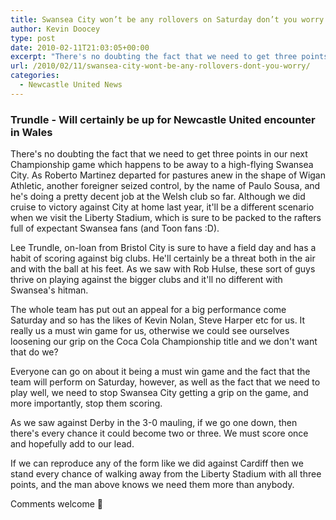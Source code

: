 ```yaml
---
title: Swansea City won’t be any rollovers on Saturday don’t you worry
author: Kevin Doocey
type: post
date: 2010-02-11T21:03:05+00:00
excerpt: "There's no doubting the fact that we need to get three points.."
url: /2010/02/11/swansea-city-wont-be-any-rollovers-dont-you-worry/
categories:
  - Newcastle United News
---
```


### Trundle - Will certainly be up for Newcastle United encounter in Wales

There's no doubting the fact that we need to get three points in our next Championship game which happens to be away to a high-flying Swansea City. As Roberto Martinez departed for pastures anew in the shape of Wigan Athletic, another foreigner seized control, by the name of Paulo Sousa, and he's doing a pretty decent job at the Welsh club so far. Although we did cruise to  victory against City at home last year, it'll be a different scenario when we visit the Liberty Stadium, which is sure to be packed to the rafters full of expectant Swansea fans (and Toon fans :D).

Lee Trundle, on-loan from Bristol City is sure to have a field day and has a habit of scoring against big clubs. He'll certainly be a threat both in the air and with the ball at his feet. As we saw with Rob Hulse, these sort of guys thrive on playing against the bigger clubs and it'll no different with Swansea's hitman.

The whole team has put out an appeal for a big performance come Saturday and so has the likes of Kevin Nolan, Steve Harper etc for us. It really us a must win game for us, otherwise we could see ourselves loosening our grip on the Coca Cola Championship title and we don't want that do we?

Everyone can go on about it being a must win game and the fact that the team will perform on Saturday, however, as well as the fact that we need to play well, we need to stop Swansea City getting a grip on the game, and more importantly, stop them scoring.

As we saw against Derby in the 3-0 mauling, if we go one down, then there's every chance it could become two or three. We must score once and hopefully add to our lead.

If we can reproduce any of the form like we did against Cardiff then we stand every chance of walking away from the Liberty Stadium with all three points, and the man above knows we need them more than anybody.

Comments welcome 🙂
